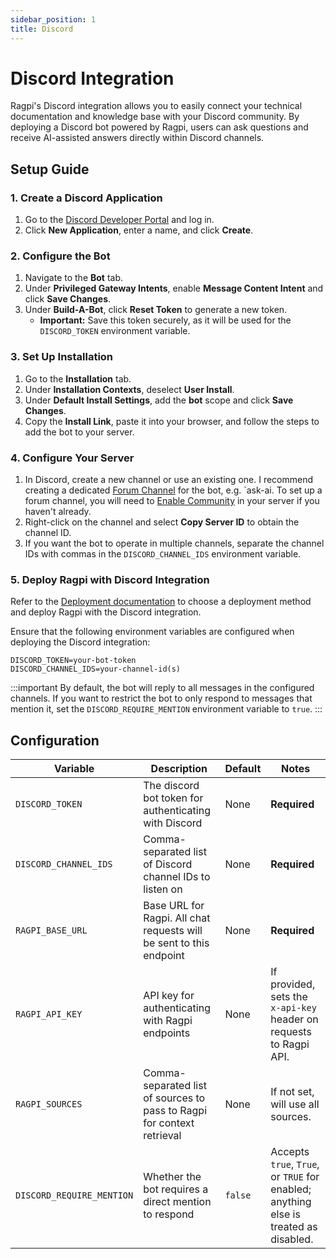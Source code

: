```yaml
---
sidebar_position: 1
title: Discord
---
```


# Discord Integration

Ragpi's Discord integration allows you to easily connect your technical documentation and knowledge base with your Discord community. By deploying a Discord bot powered by Ragpi, users can ask questions and receive AI-assisted answers directly within Discord channels.

## Setup Guide

### 1. Create a Discord Application

1. Go to the [Discord Developer Portal](https://discord.com/developers/applications) and log in.
2. Click **New Application**, enter a name, and click **Create**.

### 2. Configure the Bot

1. Navigate to the **Bot** tab.
2. Under **Privileged Gateway Intents**, enable **Message Content Intent** and click **Save Changes**.
3. Under **Build-A-Bot**, click **Reset Token** to generate a new token.
   - **Important:** Save this token securely, as it will be used for the `DISCORD_TOKEN` environment variable.

### 3. Set Up Installation

1. Go to the **Installation** tab.
2. Under **Installation Contexts**, deselect **User Install**.
3. Under **Default Install Settings**, add the **bot** scope and click **Save Changes**.
4. Copy the **Install Link**, paste it into your browser, and follow the steps to add the bot to your server.

### 4. Configure Your Server

1. In Discord, create a new channel or use an existing one. I recommend creating a dedicated [Forum Channel](https://support.discord.com/hc/en-us/articles/6208479917079-Forum-Channels-FAQ) for the bot, e.g. `ask-ai. To set up a forum channel, you will need to [Enable Community](https://support.discord.com/hc/en-us/articles/360047132851-Enabling-Your-Community-Server) in your server if you haven't already.
2. Right-click on the channel and select **Copy Server ID** to obtain the channel ID.
3. If you want the bot to operate in multiple channels, separate the channel IDs with commas in the `DISCORD_CHANNEL_IDS` environment variable.

### 5. Deploy Ragpi with Discord Integration

Refer to the [Deployment documentation](/deployment) to choose a deployment method and deploy Ragpi with the Discord integration.

Ensure that the following environment variables are configured when deploying the Discord integration:

```env
DISCORD_TOKEN=your-bot-token
DISCORD_CHANNEL_IDS=your-channel-id(s)
```

:::important
By default, the bot will reply to all messages in the configured channels. If you want to restrict the bot to only respond to messages that mention it, set the `DISCORD_REQUIRE_MENTION` environment variable to `true`.
:::

## Configuration

| Variable                  | Description                                                            | Default | Notes                                                                                |
| ------------------------- | ---------------------------------------------------------------------- | ------- | ------------------------------------------------------------------------------------ |
| `DISCORD_TOKEN`           | The discord bot token for authenticating with Discord                  | None    | **Required**                                                                         |
| `DISCORD_CHANNEL_IDS`     | Comma-separated list of Discord channel IDs to listen on               | None    | **Required**                                                                         |
| `RAGPI_BASE_URL`          | Base URL for Ragpi. All chat requests will be sent to this endpoint    | None    | **Required**                                                                         |
| `RAGPI_API_KEY`           | API key for authenticating with Ragpi endpoints                        | None    | If provided, sets the `x-api-key` header on requests to Ragpi API.                   |
| `RAGPI_SOURCES`           | Comma-separated list of sources to pass to Ragpi for context retrieval | None    | If not set, will use all sources.                                                    |
| `DISCORD_REQUIRE_MENTION` | Whether the bot requires a direct mention to respond                   | `false` | Accepts `true`, `True`, or `TRUE` for enabled; anything else is treated as disabled. |
